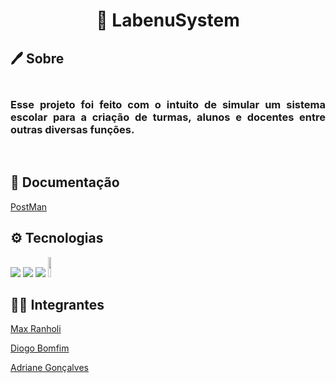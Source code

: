 <div align="center">
  <h1> 🚀 LabenuSystem</h1>
</div>

<h2> 🖊 Sobre</h2>
<h3 align="justify"> 
</br>
Esse projeto foi feito com o intuito de simular um sistema escolar para a criação de turmas, alunos e docentes entre outras diversas funções.
</h3>
</br>
<h2>📃 Documentação</h2>
<p><a href="https://documenter.getpostman.com/view/21020951/2s83zfRREZ">PostMan</a></p>


<h2> ⚙ Tecnologias</h2>

<img src="https://img.shields.io/badge/TypeScript-007ACC?style=for-the-badge&logo=typescript&logoColor=white"/>
<img src="https://img.shields.io/badge/Express.js-404D59?style=for-the-badge"/>
<img src="https://img.shields.io/badge/MySQL-00000F?style=for-the-badge&logo=mysql&logoColor=white"/>
<img src="https://i.imgur.com/BAjNZdi.png" height="32em" width="10%"/>



<h2>👨‍💻 Integrantes</h2>
<p><a href="https://github.com/maxranholi">Max Ranholi</a></p>
<p><a href="https://github.com/DiogoB0mfim">Diogo Bomfim</a></p>
<p><a href="https://github.com/adrianegonaves">Adriane Gonçalves</a></p>

